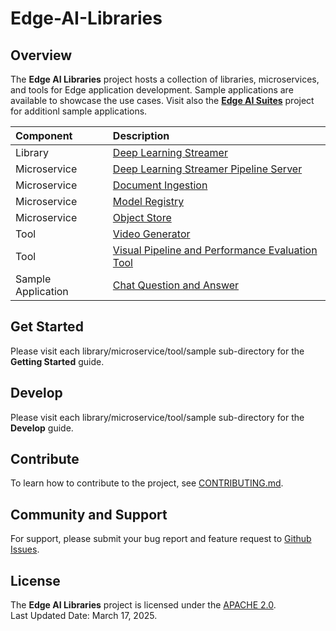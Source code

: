 
# Edge-AI-Libraries

## Overview

The **Edge AI Libraries** project hosts a collection of libraries, microservices, and tools for Edge application development. Sample applications are available to showcase the use cases. Visit also the [**Edge AI Suites**](https://github.com/open-edge-platform/edge-ai-suites) project for additionl sample applications.  

| Component | Description |
|:------|:-----|
| Library | [Deep Learning Streamer](libraries/dl-streamer) | 
| Microservice | [Deep Learning Streamer Pipeline Server](microservices/dlstreamer-pipeline-server) |
| Microservice | [Document Ingestion](microservices/document-ingestion) |
| Microservice | [Model Registry](microservices/model-registry) |
| Microservice | [Object Store](microservices/object-store) |
| Tool | [Video Generator](tools/video-generator) |
| Tool | [Visual Pipeline and Performance Evaluation Tool](tools/visual-pipeline-and-platform-evaluation-tool) |
| Sample Application | [Chat Question and Answer](sample-applcations/chat-question-and-answer) |

## Get Started

Please visit each library/microservice/tool/sample sub-directory for the **Getting Started** guide.   

## Develop

Please visit each library/microservice/tool/sample sub-directory for the **Develop** guide.  

## Contribute

To learn how to contribute to the project, see [CONTRIBUTING.md](CONTRIBUTING.md).  

## Community and Support

For support, please submit your bug report and feature request to [Github Issues](https://github.com/open-edge-platform/edge-ai-libraries/issues). 

## License

The **Edge AI Libraries** project is licensed under the [APACHE 2.0](LICENSE).   
Last Updated Date: March 17, 2025.  
 
